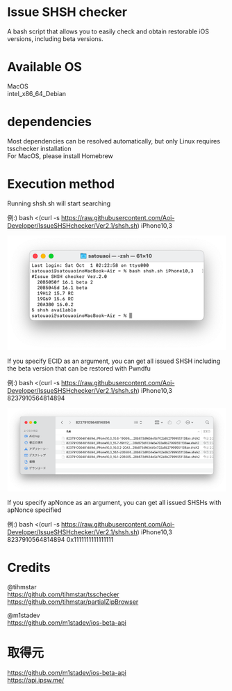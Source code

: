 # Issue SHSH checker

A bash script that allows you to easily check and obtain restorable iOS versions, including beta versions.  


# Available OS

MacOS  
intel_x86_64_Debian  

# dependencies

Most dependencies can be resolved automatically, but only Linux requires tsschecker installation  
For MacOS, please install Homebrew  

# Execution method

Running shsh.sh will start searching

例:) bash <(curl -s https://raw.githubusercontent.com/Aoi-Developer/IssueSHSHchecker/Ver2.1/shsh.sh) iPhone10,3  

![test](Docs/test.png)

If you specify ECID as an argument, you can get all issued SHSH including the beta version that can be restored with Pwndfu  

例:) bash <(curl -s https://raw.githubusercontent.com/Aoi-Developer/IssueSHSHchecker/Ver2.1/shsh.sh) iPhone10,3 8237910564814894  

![test](Docs/shsh.png)

If you specify apNonce as an argument, you can get all issued SHSHs with apNonce specified  

例:) bash <(curl -s https://raw.githubusercontent.com/Aoi-Developer/IssueSHSHchecker/Ver2.1/shsh.sh) iPhone10,3 8237910564814894 0x1111111111111111  

# Credits

@tihmstar  
https://github.com/tihmstar/tsschecker
https://github.com/tihmstar/partialZipBrowser  

@m1stadev  
https://github.com/m1stadev/ios-beta-api


# 取得元  
https://github.com/m1stadev/ios-beta-api  
https://api.ipsw.me/




